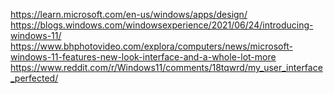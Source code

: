 https://learn.microsoft.com/en-us/windows/apps/design/
https://blogs.windows.com/windowsexperience/2021/06/24/introducing-windows-11/
https://www.bhphotovideo.com/explora/computers/news/microsoft-windows-11-features-new-look-interface-and-a-whole-lot-more
https://www.reddit.com/r/Windows11/comments/18tqwrd/my_user_interface_perfected/
